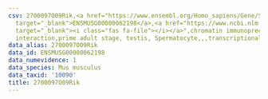 ```yaml
---
csv: 2700097O09Rik,<a href="https://www.ensembl.org/Homo_sapiens/Gene/Summary?db=core;g=ENSMUSG00000062198"
  target="_blank">ENSMUSG00000062198</a>,<a href="https://www.ncbi.nlm.nih.gov/pubmed/25450459"
  target="_blank"><i class="fas fa-file"></i></a>",chromatin immunoprecipitation assay,direct
  interaction,prime adult stage, testis, Spermatocyte,,,transcriptional regulation,
data_alias: 2700097O09Rik
data_id: ENSMUSG00000062198
data_numevidence: 1
data_species: Mus musculus
data_taxid: '10090'
title: 2700097O09Rik
---
```

